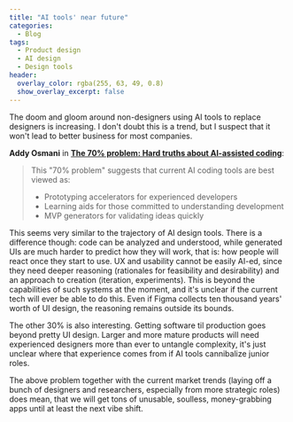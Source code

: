 ```yaml
---
title: "AI tools' near future"
categories:
  - Blog 
tags:
  - Product design
  - AI design
  - Design tools
header:
  overlay_color: rgba(255, 63, 49, 0.8)
  show_overlay_excerpt: false
---
```


The doom and gloom around non-designers using AI tools to replace designers is increasing. I don't doubt this is a trend, but I suspect that it won't lead to better business for most companies.

**Addy Osmani** in [**The 70% problem: Hard truths about AI-assisted coding**](https://addyo.substack.com/p/the-70-problem-hard-truths-about):

> This "70% problem" suggests that current AI coding tools are best viewed as:
> * Prototyping accelerators for experienced developers
> * Learning aids for those committed to understanding development
> * MVP generators for validating ideas quickly

This seems very similar to the trajectory of AI design tools. There is a difference though: code can be analyzed and understood, while generated UIs are much harder to predict how they will work, that is: how people will react once they start to use. UX and usability cannot be easily AI-ed, since they need deeper reasoning (rationales for feasibility and desirability) and an approach to creation (iteration, experiments). This is beyond the capabilities of such systems at the moment, and it's unclear if the current tech will ever be able to do this. Even if Figma collects ten thousand years' worth of UI design, the reasoning remains outside its bounds.

The other 30% is also interesting. Getting software til production goes beyond pretty UI design. Larger and more mature products will need experienced designers more than ever to untangle complexity, it's just unclear where that experience comes from if AI tools cannibalize junior roles.

The above problem together with the current market trends (laying off a bunch of designers and researchers, especially from more strategic roles) does mean, that we will get tons of unusable, soulless, money-grabbing apps until at least the next vibe shift.
